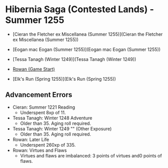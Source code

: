 # Hibernia Saga (Contested Lands) - Summer 1255

+ [Cieran the Fletcher ex Miscellanea (Summer 1255)](Cieran the Fletcher ex Miscellanea (Summer 1255))
+ [Eogan mac Eogan (Summer 1255)](Eogan mac Eogan (Summer 1255))
+ [Tessa Tanagh (Winter 1249)](Tessa Tanagh (Winter 1249))
+ [Rowan (Game Start)](Rowan (Game Start))

+ [Elk's Run (Spring 1255)](Elk's Run (Spring 1255))

## Advancement Errors

+ Cieran: Summer 1221 Reading
    + Underspent 8xp of 11.
+ Tessa Tanagh: Winter 1248 Adventure
    + Older than 35. Aging roll required.
+ Tessa Tanagh: Winter 1249 "" (Other Exposure)
    + Older than 35. Aging roll required.
+ Rowan: Later Life
    + Underspent 260xp of 335.
+ Rowan: Virtues and Flaws
    + Virtues and flaws are imbalanced: 3 points of virtues and0 points of flaws.
